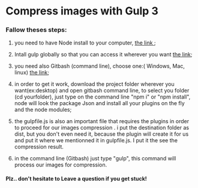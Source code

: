 # Compress images with Gulp 3
### Fallow theses steps:

1. you need to have Node install to your computer, [the link ](https://nodejs.org/en/);

2. Intall gulp globally so that you can access it wherever you want  [the link](https://gulpjs.com/);

3. you need also Gitbash (command line), choose one:( Windows, Mac, linux)  [the link](https://git-scm.com/downloads);

4. in order to get it work, download the project folder wherever you want(ex:desktop) and open gitbash command  line,
   to select you folder (cd yourfolder),
   just type on the command line "npm i" or "npm install", node will look the package Json and install all your plugins on the fly 
     and the node modules;
     
5. the gulpfile.js is also an important file that requires the plugins in order to proceed for our images compression .
   i put the destination folder as dist, but you don't even need it, because the plugin will create it for us and put it where  we mentionned 
   it in gulpfile.js. I put it the see the compression result.
 
 6. in the command line (Gitbash) just type "gulp", this command will process our images for compression.
 
 
 #### Plz.. don't hesitate to Leave  a question if you get stuck!
